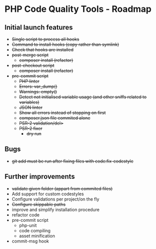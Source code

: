 # PHP Code Quality Tools - Roadmap

## Initial launch features

* <del>Single script to process all hooks</del>
* <del>Command to install hooks (copy rather than symlink)</del>
* <del>Check that hooks are installed</del>
* <del>post-merge script</del>
  * <del>composer install (refactor)</del>
* <del>post-checkout script</del>
  * <del>composer install (refactor)</del>
* <del>pre-commit script</del>
    * <del>PHP linter</del>
    * <del>Errors: var_dump()</del>
    * <del>Warnings: empty()</del>
    * <del>Detect not initialised variable usage (and other sniffs related to variables)</del>
    * <del>JSON linter</del>
    * <del>Show all errors instead of stopping on first</del>
  * <del>composer.json file commited alone</del>
  * <del>PSR-2 validation/del>
  * <del>PSR-2 fixer</del>
    * <del>dry run</del>

## Bugs

* <del>git add must be run after fixing files with code:fix-codestyle</del>

## Further improvements

* <del>validate given folder (appart from commited files)</del>
* Add support for custom codestyles
* Configure validations per project/on the fly
* <del>Configure skippable paths</del>
* improve and simplify installation procedure
* refactor code
* pre-commit script
  * php-unit
  * code compiling
  * asset minification
* commit-msg hook
